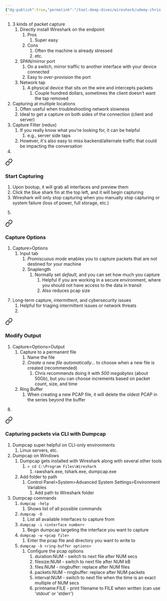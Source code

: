 ```yaml
---
{"dg-publish":true,"permalink":"/tool-deep-dives/wireshark/udemy-chris-greer/s05-capturing-packets/","updated":"2024-02-16T13:32:14.000-08:00"}
---
```


1. 3 kinds of packet capture
	1. Directly install Wireshark on the endpoint
		1. Pros
			1. Super easy
		2. Cons
			1. Often the machine is already stressed
			2. etc.
	2. SPAN/mirror port
		1. On a switch, mirror traffic to another interface with your device connected
		2. Easy to over-provision the port
	3. Network tap
		1. A physical device that sits on the wire and intercepts packets
			1. Couple hundred dollars, sometimes the client doesn't want the tap removed
2. Capturing at multiple locations
	1. Often useful when troubleshooting network slowness
	2. Ideal to get a capture on both sides of the connection (client and server)
3. Capture Filter (redux)
	1. If you really know what you're looking for, it can be helpful
		1. e.g., server side taps
	2. However, it's also easy to miss backend/alternate traffic that could be impacting the conversation
4. 
<div class="transclusion internal-embed is-loaded"><a class="markdown-embed-link" href="/tool-deep-dives/wireshark/guides/capture-traffic-with-wireshark/#start-capturing" aria-label="Open link"><svg xmlns="http://www.w3.org/2000/svg" width="24" height="24" viewBox="0 0 24 24" fill="none" stroke="currentColor" stroke-width="2" stroke-linecap="round" stroke-linejoin="round" class="svg-icon lucide-link"><path d="M10 13a5 5 0 0 0 7.54.54l3-3a5 5 0 0 0-7.07-7.07l-1.72 1.71"></path><path d="M14 11a5 5 0 0 0-7.54-.54l-3 3a5 5 0 0 0 7.07 7.07l1.71-1.71"></path></svg></a><div class="markdown-embed">



### Start Capturing
1. Upon bootup, it will grab all interfaces and preview them
2. Click the blue shark fin at the top left, and it will begin capturing
3. Wireshark will only stop capturing when you manually stop capturing or system failure (loss of power, full storage, etc.)


</div></div>

5. 
<div class="transclusion internal-embed is-loaded"><a class="markdown-embed-link" href="/tool-deep-dives/wireshark/guides/capture-traffic-with-wireshark/#capture-options" aria-label="Open link"><svg xmlns="http://www.w3.org/2000/svg" width="24" height="24" viewBox="0 0 24 24" fill="none" stroke="currentColor" stroke-width="2" stroke-linecap="round" stroke-linejoin="round" class="svg-icon lucide-link"><path d="M10 13a5 5 0 0 0 7.54.54l3-3a5 5 0 0 0-7.07-7.07l-1.72 1.71"></path><path d="M14 11a5 5 0 0 0-7.54-.54l-3 3a5 5 0 0 0 7.07 7.07l1.71-1.71"></path></svg></a><div class="markdown-embed">



### Capture Options
1. Capture>Options
	1. Input tab
		1. *Promiscuous mode* enables you to capture packets that are not destined for your machine
		2. Snaplength
			1. Normally set *default*, and you can set how much you capture
				1. Helpful if you are working in a secure environment, where you should not have access to the data in transit
				2. Also reduces pcap size


</div></div>

7. Long-term capture, intermittent, and cybersecurity issues
	1. Helpful for triaging intermittent issues or network threats
	2. 
<div class="transclusion internal-embed is-loaded"><a class="markdown-embed-link" href="/tool-deep-dives/wireshark/guides/capture-traffic-with-wireshark/#modify-output" aria-label="Open link"><svg xmlns="http://www.w3.org/2000/svg" width="24" height="24" viewBox="0 0 24 24" fill="none" stroke="currentColor" stroke-width="2" stroke-linecap="round" stroke-linejoin="round" class="svg-icon lucide-link"><path d="M10 13a5 5 0 0 0 7.54.54l3-3a5 5 0 0 0-7.07-7.07l-1.72 1.71"></path><path d="M14 11a5 5 0 0 0-7.54-.54l-3 3a5 5 0 0 0 7.07 7.07l1.71-1.71"></path></svg></a><div class="markdown-embed">



### Modify Output
1. Capture>Options>Output
	1. Capture to a permanent file
		1. Name the file
		2. *Create a new file automatically...* to choose when a new file is created (recommended)
			1. Chris recommends doing it with *500* *megabytes* (about 50Gb), but you can choose increments based on packet count, size, and time
	2. Ring Buffer
		1. When creating a new PCAP file, it will delete the oldest PCAP in the series beyond the buffer


</div></div>

8. 
<div class="transclusion internal-embed is-loaded"><a class="markdown-embed-link" href="/tool-deep-dives/wireshark/guides/dumpcap/" aria-label="Open link"><svg xmlns="http://www.w3.org/2000/svg" width="24" height="24" viewBox="0 0 24 24" fill="none" stroke="currentColor" stroke-width="2" stroke-linecap="round" stroke-linejoin="round" class="svg-icon lucide-link"><path d="M10 13a5 5 0 0 0 7.54.54l3-3a5 5 0 0 0-7.07-7.07l-1.72 1.71"></path><path d="M14 11a5 5 0 0 0-7.54-.54l-3 3a5 5 0 0 0 7.07 7.07l1.71-1.71"></path></svg></a><div class="markdown-embed">




### Capturing packets via CLI with Dumpcap
1. Dumpcap super helpful on CLI-only environments
	1. Linux servers, etc.
2. Dumpcap on Windows
	1. Dumpcap gets installed with Wireshark along with several other tools
		1. `> cd C:\Program Files\Wireshark`
			1. rawshark.exe, tshark.exe, dumpcap.exe
	2. Add folder to path
		1. Control Panel>System>Advanced System Settings>Environment Variables
			1. Add path to Wireshark folder
3. Dumpcap commands
	1. `dumpcap -help`
		1. Shows list of all possible commands
	2. `dumpcap -D`
		1. List all available interfaces to capture from
	3. `dumpcap -i <interface number>`
		1. Begin dumpcap targeting the interface you want to capture
	4. `dumpcap -w <pcap file>`
		1. Enter the pcap file and directory you want to write to
	5. `dumpcap -b <ring-buffer options>`
		1. Configure the pcap options
			1. duration:NUM - switch to next file after NUM secs
			2. filesize:NUM - switch to next file after NUM kB
			3. files:NUM - ringbuffer: replace after NUM files
			4. packets:NUM - ringbuffer: replace after NUM packets
			5. interval:NUM - switch to next file when the time is an exact multiple of NUM secs
			6. printname:FILE - print filename to FILE when written (can use 'stdout' or 'stderr')

</div></div>
